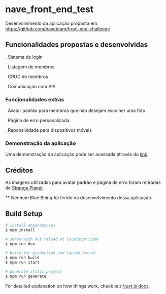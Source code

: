 # nave_front_end_test

Desenvolvimento da aplicação proposta em: https://github.com/naveteam/front-end-challenge

## Funcionalidades propostas e desenvolvidas
. Sistema de login

. Listagem de membros

. CRUD de membros

. Comunicação com API

### Funcionalidades extras
. Avatar padrão para membros que não desejam escolher uma foto

. Página de erro personalizada

. Reponsividade para dispositivos móveis

### Demonstração da aplicação
Uma demonstração da aplicação pode ser acessada através do [link](https://drive.google.com/file/d/1KL13WS_4qERJQXnfHdXnG7Ft8ojxfUW3/view).

## Créditos
As imagens utilizadas para avatar padrão e página de erro foram retiradas de [Strange Planet](https://www.instagram.com/nathanwpylestrangeplanet/)

** Nenhum Blue Being foi ferido no desenvolvimento dessa aplicação.

## Build Setup

```bash
# install dependencies
$ npm install

# serve with hot reload at localhost:3000
$ npm run dev

# build for production and launch server
$ npm run build
$ npm run start

# generate static project
$ npm run generate
```

For detailed explanation on how things work, check out [Nuxt.js docs](https://nuxtjs.org).

